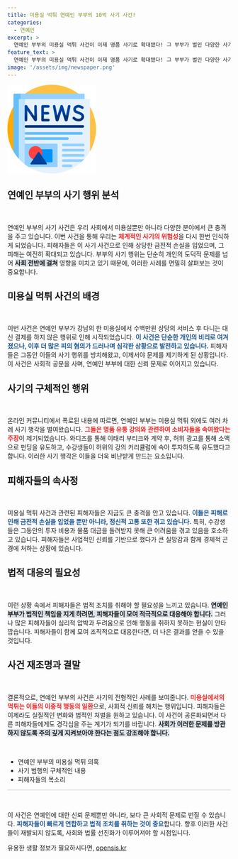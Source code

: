 ```yaml
---
title: 미용실 먹튀 연예인 부부의 10억 사기 사건!
categories:
  - 연예인
excerpt: >
  연예인 부부의 미용실 먹튀 사건이 이제 명품 사기로 확대됐다! 그 부부가 벌인 다양한 사기 수법과 피해 금액이 10억 원을 넘었다는 충격적인 내용, 지금 확인하세요!
feature_text: >
  연예인 부부의 미용실 먹튀 사건이 이제 명품 사기로 확대됐다! 그 부부가 벌인 다양한 사기 수법과 피해 금액이 10억 원을 넘었다는 충격적인 내용, 지금 확인하세요!
image: '/assets/img/newspaper.png'
---
```


<p><img src="/assets/img/newspaper.png" alt="kimp 속보" /></p>

<h2 data-ke-size="size26">연예인 부부의 사기 행위 분석</h2>

<p data-ke-size="size16">&nbsp;</p>

<p>연예인 부부의 사기 사건은 우리 사회에서 미용실뿐만 아니라 다양한 분야에서 큰 충격을 주고 있습니다. 이번 사건을 통해 우리는 <b><span style="color: #ee2323;">체계적인 사기의 위험성</span></b>을 다시 한번 인식하게 되었습니다. 피해자들은 이 사기 사건으로 인해 상당한 금전적 손실을 입었으며, 그 피해는 여전히 확대되고 있습니다. 부부의 사기 행위는 단순히 개인의 도덕적 문제를 넘어 <b><span style="background-color: #21538527;">사회 전반에 걸쳐</span></b> 영향을 미치고 있기 때문에, 이러한 사례를 면밀히 살펴보는 것이 중요합니다.</p>

<h2 data-ke-size="size26">미용실 먹튀 사건의 배경</h2>

<p data-ke-size="size16">&nbsp;</p>

<p>이번 사건은 연예인 부부가 강남의 한 미용실에서 수백만원 상당의 서비스 후 다니는 대신 결제를 하지 않은 행위로 인해 시작되었습니다. <b><span style="color: #1a5490;">이 사건은 단순한 개인의 비리로 여겨졌으나, 이후 더 많은 피의 혐의가 드러나며 심각한 상황으로 발전하고 있습니다.</span></b> 피해자들은 그동안 이들의 사기 행위를 방치해왔고, 이제서야 문제를 제기하게 된 상황입니다. 이 사건은 사회적 공분을 사며, 연예인 부부에 대한 신뢰 문제로 이어지고 있습니다.</p>

<h2 data-ke-size="size26">사기의 구체적인 행위</h2>

<p data-ke-size="size16">&nbsp;</p>

<p>온라인 커뮤니티에서 폭로된 내용에 따르면, 연예인 부부는 미용실 먹튀 외에도 여러 차례 사기 행각을 벌여왔습니다. <b><span style="color: #ee2323;">그들은 명품 유통 강의와 관련하여 소비자들을 속여왔다는 주장</span></b>이 제기되었습니다. 와디즈를 통해 이태리 부티크와 계약 후, 허위 광고를 통해 소액으로 펀딩을 유도하고, 수강생들이 허위의 강의 커리큘럼에 속아 투자하도록 유도했다고 합니다. 이러한 사기 행각은 이들을 더욱 비난받게 만드는 요소입니다.</p>

<h2 data-ke-size="size26">피해자들의 속사정</h2>

<p data-ke-size="size16">&nbsp;</p>

<p>미용실 먹튀 사건과 관련된 피해자들은 지금도 큰 충격을 안고 있습니다. <b><span style="color: #1a5490;">이들은 피해로 인해 금전적 손실을 입었을 뿐만 아니라, 정신적 고통 또한 겪고 있습니다.</span></b> 특히, 수강생들은 그동안의 투자 비용과 물품 대금을 돌려받지 못해 큰 어려움을 겪고 있음을 호소하고 있습니다. 피해자들은 사업적인 신뢰를 기반으로 했다가 큰 실망감과 함께 경제적 곤경에 처하는 상황에 있습니다.</p>

<h2 data-ke-size="size26">법적 대응의 필요성</h2>

<p data-ke-size="size16">&nbsp;</p>

<p>이런 상황 속에서 피해자들은 법적 조치를 취해야 할 필요성을 느끼고 있습니다. <b><span style="background-color: #21538527;">연예인 부부가 법적인 책임을 지게 하려면, 피해자들이 모여 적극적으로 대응해야 합니다.</span></b> 그러나 많은 피해자들이 심리적 압박과 두려움으로 인해 행동을 취하지 못하는 현실이 안타깝습니다. 피해자들이 함께 모여 조직적으로 대응한다면, 더 나은 결과를 얻을 수 있을 것입니다.</p>

<h2 data-ke-size="size26">사건 재조명과 결말</h2>

<p data-ke-size="size16">&nbsp;</p>

<p>결론적으로, 연예인 부부의 사건은 사기의 전형적인 사례를 보여줍니다. <b><span style="color: #ee2323;">미용실에서의 먹튀는 이들의 이중적 행동의 일환</span></b>으로, 사회적 신뢰를 해치는 행위입니다. 피해자들은 이제라도 실질적인 변화와 법적인 처벌을 원하고 있습니다. 이 사건이 공론화되면서 다른 피해자들에게도 경각심을 주는 계기가 되기를 바랍니다. <b><span style="background-color: #21538527;">사회가 이러한 문제를 방관하지 않도록 주의 깊게 지켜보아야 한다는 점도 강조해야 합니다.</span></b></p>

<p data-ke-size="size16">&nbsp;</p>

<ul>
  <li>연예인 부부의 미용실 먹튀 의혹</li>
  <li>사기 범행의 구체적인 내용</li>
  <li>피해자들의 목소리</li>
</ul>

<hr style="height: 1px; border: none; background-color: #cccccc;"/> 

<p data-ke-size="size16">&nbsp;</p>

<p>이 사건은 연예인에 대한 신뢰 문제뿐만 아니라, 보다 큰 사회적 문제로 번질 수 있습니다. <b><span style="color: #1a5490;">피해자들이 빠르게 연합하고 법적 조치를 취하는 것이 중요</span></b>합니다. 향후 이러한 사건들이 재발되지 않도록, 사회와 법률 선진화가 이루어져야 할 시점입니다.</p>
유용한 생활 정보가 필요하시다면, <a href="https://opensis.kr" rel="dofollow">opensis.kr</a>


